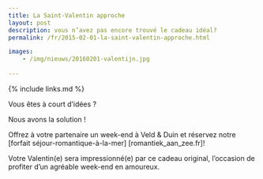 ```yaml
---
title: La Saint-Valentin approche
layout: post
description: vous n’avez pas encore trouvé le cadeau idéal?
permalink: /fr/2015-02-01-la-saint-valentin-approche.html

images: 
    - /img/nieuws/20160201-valentijn.jpg 
    
---
```


{% include links.md %}

Vous êtes à court d’idées ?

Nous avons la solution !

Offrez à votre partenaire un week-end à Veld & Duin et réservez notre [forfait séjour-romantique-à-la-mer] [romantiek_aan_zee.fr]!

Votre Valentin(e) sera impressionné(e) par ce cadeau original, l’occasion de profiter d’un agréable week-end en amoureux.




